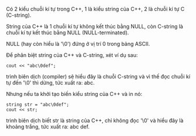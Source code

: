 Có 2 kiểu chuỗi kí tự trong C++, 1 là kiểu string của C++, 2 là chuỗi kí tự C (C-string).

String của C++ là 1 chuỗi kí tự không kết thúc bằng NULL, còn C-string là chuỗi kí tự kết thúc bằng NULL (NULL-terminated).

NULL (hay còn hiểu là '\0') đứng ở vị trí 0 trong bảng ASCII.

Để phân biệt string của C++ và C-string, xét ví dụ sau:

 	cout << "abc\0def";
  
trình biên dịch (compiler) sẽ hiểu đây là chuỗi C-string và vì thế đọc chuỗi kí tự đến '\0' thì dừng, tức xuất ra: abc.

Nhưng nếu ta khởi tạo biến kiểu string của C++ và in nó:

	string str = "abc\0def";
	cout << str;
	
trình biên dịch biết str là string của C++, chỉ không đọc '\0' và hiểu đây là khoảng trắng, tức xuất ra: abc def.
